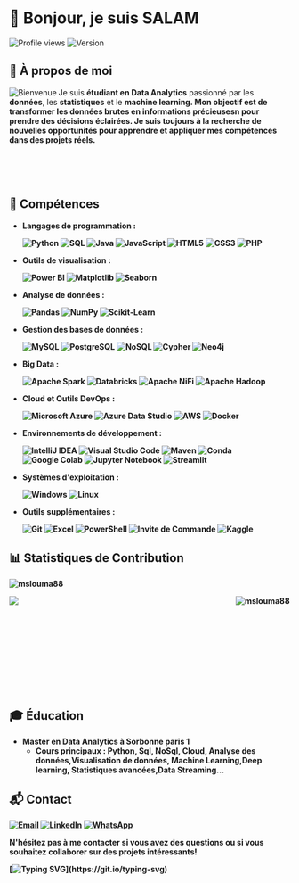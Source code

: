 # 👋 Bonjour, je suis **SALAM** 
![Profile views](https://komarev.com/ghpvc/?username=mslouma88)
![Version](https://img.shields.io/badge/version-2.0-blue.svg)

<!--<p align="left"> <img src="https://github-profile-trophy.vercel.app/?username=mslouma88" alt="mslouma88" /> </p>
<p align="left"> <img src="https://komarev.com/ghpvc/?username=mslouma88&label=Profile%20views&color=0e75b6&style=flat" alt="mslouma88" /> </p>
-->

<p align="right">
<h2>🌟 À propos de moi</h2>
<img src="https://media0.giphy.com/media/v1.Y2lkPTc5MGI3NjExbm9vOXNvN3p0bmp1OW9zdWNqdTlrMDkyc2p1cnZsYW1lazlqbzdwOSZlcD12MV9pbnRlcm5hbF9naWZfYnlfaWQmY3Q9Zw/M9kgjEsLG6LMbYC9dl/200.webp" align="left" alt="Bienvenue">

Je suis <b>étudiant en Data Analytics</b> passionné par les <b>données</b>, les <b>statistiques</b> et le <b>machine learning<b>. Mon objectif est de transformer les données brutes en informations précieusesn pour prendre des décisions éclairées. Je suis toujours à la recherche de nouvelles opportunités pour apprendre et appliquer mes compétences dans des projets réels.

<br><br><br>

## 🔧 Compétences

- **Langages de programmation** :

  ![Python](https://img.shields.io/badge/Python-3776AB?style=for-the-badge&logo=python&logoColor=white) 
  ![SQL](https://img.shields.io/badge/SQL-4479A1?style=for-the-badge&logo=postgresql&logoColor=white)
  ![Java](https://img.shields.io/badge/Java-007396?style=for-the-badge&logo=java&logoColor=white)
  ![JavaScript](https://img.shields.io/badge/JavaScript-F7DF1E?style=for-the-badge&logo=javascript&logoColor=black)
  ![HTML5](https://img.shields.io/badge/HTML5-E34F26?style=for-the-badge&logo=html5&logoColor=white)
  ![CSS3](https://img.shields.io/badge/CSS3-1572B6?style=for-the-badge&logo=css3&logoColor=white)
  ![PHP](https://img.shields.io/badge/PHP-777BB4?style=for-the-badge&logo=php&logoColor=white)
 
  
- **Outils de visualisation** :
  
  ![Power BI](https://img.shields.io/badge/Power%20BI-F2C811?style=for-the-badge&logo=power-bi&logoColor=white) 
  ![Matplotlib](https://img.shields.io/badge/Matplotlib-3776AB?style=for-the-badge&logo=python&logoColor=white) 
  ![Seaborn](https://img.shields.io/badge/Seaborn-3776AB?style=for-the-badge&logo=python&logoColor=white)
  
  
- **Analyse de données** :
  
  ![Pandas](https://img.shields.io/badge/Pandas-150458?style=for-the-badge&logo=pandas&logoColor=white) 
  ![NumPy](https://img.shields.io/badge/NumPy-013243?style=for-the-badge&logo=numpy&logoColor=white) 
  ![Scikit-Learn](https://img.shields.io/badge/Scikit--Learn-F7931E?style=for-the-badge&logo=scikit-learn&logoColor=white)
  
  
- **Gestion des bases de données** :
  
  ![MySQL](https://img.shields.io/badge/MySQL-4479A1?style=for-the-badge&logo=mysql&logoColor=white) 
  ![PostgreSQL](https://img.shields.io/badge/PostgreSQL-336791?style=for-the-badge&logo=postgresql&logoColor=white)
  ![NoSQL](https://img.shields.io/badge/NoSQL-E91E63?style=for-the-badge&logo=nosql&logoColor=white)
  ![Cypher](https://img.shields.io/badge/Cypher-4B0082?style=for-the-badge&logo=neo4j&logoColor=white)
  ![Neo4j](https://img.shields.io/badge/Neo4j-008CC1?style=for-the-badge&logo=neo4j&logoColor=white)
  
    
- **Big Data** :
  
  ![Apache Spark](https://img.shields.io/badge/Apache%20Spark-E25A1C?style=for-the-badge&logo=apache-spark&logoColor=white)
  ![Databricks](https://img.shields.io/badge/Databricks-FF3621?style=for-the-badge&logo=databricks&logoColor=white)
  ![Apache NiFi](https://img.shields.io/badge/Apache%20NiFi-003A70?style=for-the-badge&logo=apache-nifi&logoColor=white)
  ![Apache Hadoop](https://img.shields.io/badge/Apache%20Hadoop-66CCFF?style=for-the-badge&logo=apache-hadoop&logoColor=black)
    
- **Cloud et Outils DevOps** :
  
  ![Microsoft Azure](https://img.shields.io/badge/Microsoft%20Azure-0078D4?style=for-the-badge&logo=microsoft-azure&logoColor=white)
  ![Azure Data Studio](https://img.shields.io/badge/Azure%20Data%20Studio-0078D4?style=for-the-badge&logo=microsoft-azure&logoColor=white)
  ![AWS](https://img.shields.io/badge/AWS-232F3E?style=for-the-badge&logo=amazon-aws&logoColor=white)
  ![Docker](https://img.shields.io/badge/Docker-2496ED?style=for-the-badge&logo=docker&logoColor=white)
    
- **Environnements de développement** :
  
  ![IntelliJ IDEA](https://img.shields.io/badge/IntelliJ%20IDEA-000000?style=for-the-badge&logo=intellij-idea&logoColor=white)
  ![Visual Studio Code](https://img.shields.io/badge/Visual%20Studio%20Code-007ACC?style=for-the-badge&logo=visual-studio-code&logoColor=white)
  ![Maven](https://img.shields.io/badge/Maven-C71A36?style=for-the-badge&logo=apache-maven&logoColor=white)
  ![Conda](https://img.shields.io/badge/Conda-44A833?style=for-the-badge&logo=anaconda&logoColor=white)
  ![Google Colab](https://img.shields.io/badge/Google%20Colab-F9AB00?style=for-the-badge&logo=google-colab&logoColor=white)
  ![Jupyter Notebook](https://img.shields.io/badge/Jupyter%20Notebook-F37626?style=for-the-badge&logo=jupyter&logoColor=white)
  ![Streamlit](https://img.shields.io/badge/Streamlit-FF4B4B?style=for-the-badge&logo=streamlit&logoColor=white)
    
- **Systèmes d'exploitation** :
  
  ![Windows](https://img.shields.io/badge/Windows-0078D6?style=for-the-badge&logo=windows&logoColor=white)
  ![Linux](https://img.shields.io/badge/Linux-FCC624?style=for-the-badge&logo=linux&logoColor=black)
    
- **Outils supplémentaires** :
  
  ![Git](https://img.shields.io/badge/Git-F05032?style=for-the-badge&logo=git&logoColor=white) 
  ![Excel](https://img.shields.io/badge/Excel-217346?style=for-the-badge&logo=microsoft-excel&logoColor=white) 
  ![PowerShell](https://img.shields.io/badge/PowerShell-5391FE?style=for-the-badge&logo=powershell&logoColor=white) 
  ![Invite de Commande](https://img.shields.io/badge/Invite%20de%20Commande-1A1A1A?style=for-the-badge&logo=windows-terminal&logoColor=white) 
  ![Kaggle](https://img.shields.io/badge/Kaggle-20BEFF?style=for-the-badge&logo=kaggle&logoColor=white)
 
## 📊 Statistiques de Contribution

<!-- ![Stats de GitHub](https://github-readme-stats.vercel.app/api?username=mslouma88&show_icons=true&theme=radical) -->
<p><img align="center" src="https://github-readme-stats.vercel.app/api/top-langs?username=mslouma88&show_icons=true&locale=en&layout=compact&theme=radical" alt="mslouma88" /></p>

<p><img align="left" src="https://github-readme-stats.vercel.app/api?username=mslouma88&show_icons=true&theme=radical" /></p>
<p><img align="right" src="https://github-readme-streak-stats.herokuapp.com/?user=mslouma88&theme=radical" alt="mslouma88" /></p>

<!--[![mslouma88's github activity graph](https://github-readme-activity-graph.vercel.app/graph?username=mslouma88)](https://github.com/ashutosh00710/github-readme-activity-graph)-->

<br/><br/><br/><br/><br/>
<br/><br/><br/><br/><br/>

## 🎓 Éducation

- **Master en Data Analytics** à **Sorbonne paris 1**
  - Cours principaux : Python, Sql, NoSql, Cloud, Analyse des données,Visualisation de données, Machine Learning,Deep learning, Statistiques avancées,Data Streaming...

## 📬 Contact

<a href="mailto:salam.mejri@gmail.com"><img src="https://img.shields.io/badge/Email-D14836?style=for-the-badge&logo=gmail&logoColor=white" alt="Email"></a>
<a href="https://www.linkedin.com/in/salam-mejri/"><img src="https://img.shields.io/badge/LinkedIn-0077B5?style=for-the-badge&logo=linkedin&logoColor=white" alt="LinkedIn"></a>
<a href="https://wa.me/"><img src="https://img.shields.io/badge/WhatsApp-25D366?style=for-the-badge&logo=whatsapp&logoColor=white" alt="WhatsApp"></a>


<!--
<div style="display: flex; justify-content: space-between;">
  <div>
    <a href="mailto:salam.mejri@gmail.com">
      <img src="https://img.shields.io/badge/Email-D14836?style=for-the-badge&logo=gmail&logoColor=white" alt="Email">
    </a>
  </div>
  <div>
    <a href="https://www.linkedin.com/in/salam-mejri/">
      <img src="https://img.shields.io/badge/LinkedIn-0077B5?style=for-the-badge&logo=linkedin&logoColor=white" alt="LinkedIn">
    </a>
  </div>
  <div>
    <a href="https://wa.me/">
      <img src="https://img.shields.io/badge/WhatsApp-25D366?style=for-the-badge&logo=whatsapp&logoColor=white" alt="WhatsApp">
    </a>
  </div>
</div>
-->

N'hésitez pas à me contacter si vous avez des questions ou si vous souhaitez collaborer sur des projets intéressants!

[![Typing SVG](https://readme-typing-svg.demolab.com?font=Fira+Code&size=18&pause=1000&random=false&width=435&lines=Merci+d'avoir+visit%C3%A9+mon+profil+Github+!)](https://git.io/typing-svg)
